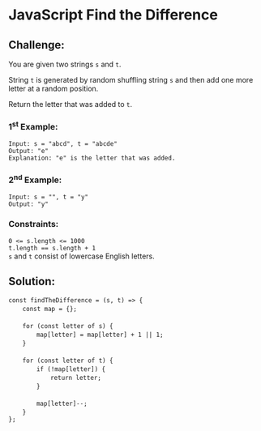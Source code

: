 # JavaScript Find the Difference

## Challenge:

You are given two strings `s` and `t`.

String `t` is generated by random shuffling string `s` and then add one more letter at a random position.

Return the letter that was added to `t`.

### 1<sup>st</sup> Example:

`Input: s = "abcd", t = "abcde"`
<br/>
`Output: "e"`
<br/>
`Explanation: "e" is the letter that was added.`

### 2<sup>nd</sup> Example:

`Input: s = "", t = "y"`
<br/>
`Output: "y"`

### Constraints:

`0 <= s.length <= 1000`
<br/>
`t.length == s.length + 1`
<br/>
`s` and `t` consist of lowercase English letters.

## Solution:

`const findTheDifference = (s, t) => {`
<br/>
&nbsp;&nbsp;&nbsp;&nbsp;&nbsp;&nbsp;&nbsp;`const map = {};`
<br/>
<br/>
&nbsp;&nbsp;&nbsp;&nbsp;&nbsp;&nbsp;&nbsp;`for (const letter of s) {`
<br/>
&nbsp;&nbsp;&nbsp;&nbsp;&nbsp;&nbsp;&nbsp;&nbsp;&nbsp;&nbsp;&nbsp;&nbsp;&nbsp;&nbsp;`map[letter] = map[letter] + 1 || 1;`
<br/>
&nbsp;&nbsp;&nbsp;&nbsp;&nbsp;&nbsp;&nbsp;`}`
<br/>
<br/>
&nbsp;&nbsp;&nbsp;&nbsp;&nbsp;&nbsp;&nbsp;`for (const letter of t) {`
<br/>
&nbsp;&nbsp;&nbsp;&nbsp;&nbsp;&nbsp;&nbsp;&nbsp;&nbsp;&nbsp;&nbsp;&nbsp;&nbsp;&nbsp;`if (!map[letter]) {`
<br/>
&nbsp;&nbsp;&nbsp;&nbsp;&nbsp;&nbsp;&nbsp;&nbsp;&nbsp;&nbsp;&nbsp;&nbsp;&nbsp;&nbsp;&nbsp;&nbsp;&nbsp;&nbsp;&nbsp;&nbsp;&nbsp;`return letter;`
<br/>
&nbsp;&nbsp;&nbsp;&nbsp;&nbsp;&nbsp;&nbsp;&nbsp;&nbsp;&nbsp;&nbsp;&nbsp;&nbsp;&nbsp;`}`
<br/>
<br/>
&nbsp;&nbsp;&nbsp;&nbsp;&nbsp;&nbsp;&nbsp;&nbsp;&nbsp;&nbsp;&nbsp;&nbsp;&nbsp;&nbsp;`map[letter]--;`
<br/>
&nbsp;&nbsp;&nbsp;&nbsp;&nbsp;&nbsp;&nbsp;`}`
<br/>
`};`
<br/>
<br/>